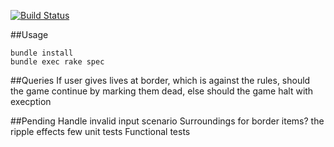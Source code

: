 [![Build Status](https://travis-ci.org/paramadeep/game.svg?branch=master)](https://travis-ci.org/paramadeep/game)

##Usage

```
bundle install
bundle exec rake spec
```

##Queries
If user gives lives at border, which is against the rules, should the game continue by marking them dead, else should the game halt with execption

##Pending
Handle invalid input scenario
Surroundings for border items? the ripple effects
few unit tests 
Functional tests
